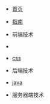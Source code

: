 <!-- docs/_sidebar.md -->

* [首页](README.md)
* [指南]( guide.md)
* 前端技术
* 
* [css](guide.md)


* 后端技术
* [java](java/IO%20.md)
* 服务器端技术